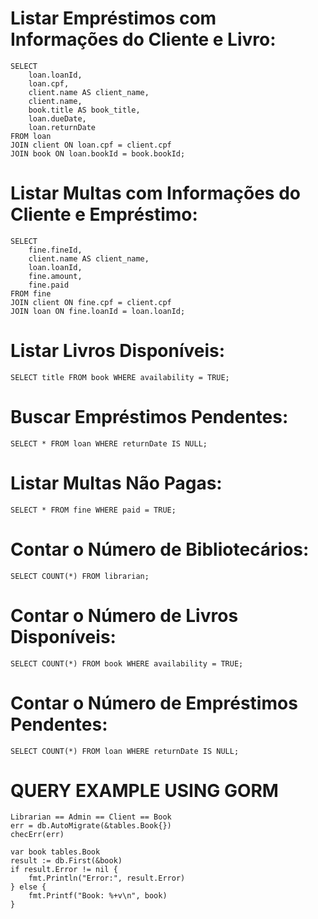 # Listar Empréstimos com Informações do Cliente e Livro:
    SELECT
        loan.loanId,
        loan.cpf,
        client.name AS client_name,
        client.name,
        book.title AS book_title,
        loan.dueDate,
        loan.returnDate
    FROM loan
    JOIN client ON loan.cpf = client.cpf
    JOIN book ON loan.bookId = book.bookId;

# Listar Multas com Informações do Cliente e Empréstimo:
    SELECT
        fine.fineId,
        client.name AS client_name,
        loan.loanId,
        fine.amount,
        fine.paid
    FROM fine
    JOIN client ON fine.cpf = client.cpf
    JOIN loan ON fine.loanId = loan.loanId;

# Listar Livros Disponíveis:
    SELECT title FROM book WHERE availability = TRUE;

# Buscar Empréstimos Pendentes:
    SELECT * FROM loan WHERE returnDate IS NULL;

# Listar Multas Não Pagas:
    SELECT * FROM fine WHERE paid = TRUE;

# Contar o Número de Bibliotecários:
    SELECT COUNT(*) FROM librarian;

# Contar o Número de Livros Disponíveis:
    SELECT COUNT(*) FROM book WHERE availability = TRUE;

# Contar o Número de Empréstimos Pendentes:
    SELECT COUNT(*) FROM loan WHERE returnDate IS NULL;



# QUERY EXAMPLE USING GORM

    Librarian == Admin == Client == Book
	err = db.AutoMigrate(&tables.Book{})
	checErr(err)

	var book tables.Book
	result := db.First(&book)
	if result.Error != nil {
		fmt.Println("Error:", result.Error)
	} else {
		fmt.Printf("Book: %+v\n", book)
	}

